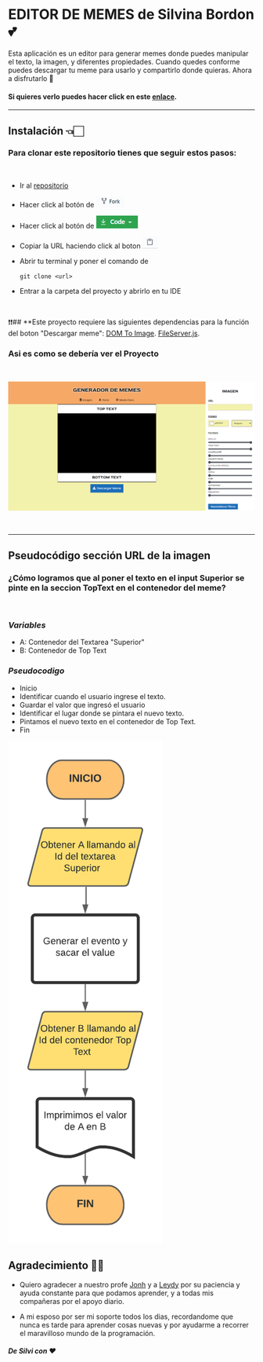 # **EDITOR DE MEMES de Silvina Bordon** 💕
 
Esta aplicación es un editor para generar memes donde puedes manipular el texto, la imagen, y diferentes propiedades. Cuando quedes conforme puedes descargar tu meme para usarlo y compartirlo donde quieras. Ahora a disfrutarlo 🎉

#### Si quieres verlo puedes hacer click en este [enlace](https://silbordon.github.io/Proyecto-MEMES/).

***


## **Instalación** 👈🏻

### Para clonar este repositorio tienes que seguir estos pasos:

<br>

 - Ir al [repositorio](https://github.com/Silbordon/Proyecto-MEMES)  
 - Hacer click al botón de ![imagen](./img/Fork.PNG)
 - Hacer click al botón de ![code](./img/Code.PNG)

 - Copiar la URL haciendo click al boton ![url](./img/Copiar.PNG)
 - Abrir tu terminal y poner el comando de 
   ```
   git clone <url> 
   ```
 - Entrar a la carpeta del proyecto y abrirlo en tu IDE


<br>

❗❗## **Este proyecto requiere las siguientes dependencias para la función del boton "Descargar meme":
[DOM To Image](https://cdnjs.com/libraries/dom-to-image).
[FileServer.js](https://cdnjs.com/libraries/FileSaver.js).


### **Asi es como se debería ver el Proyecto**

<br>

![imagen](./img/imagencompletareadme.png)

<br>

***

## **Pseudocódigo sección URL de la imagen**

### **¿Cómo logramos que al poner el texto en el input Superior se pinte en la seccion TopText en el contenedor del meme?**
<br>

### *Variables* ###

- A: Contenedor del Textarea "Superior"
- B: Contenedor de Top Text

### *Pseudocodigo* ###
- Inicio 
- Identificar cuando el usuario ingrese el texto.
- Guardar el valor que ingresó el usuario
- Identificar el lugar donde se pintara el nuevo texto. 
- Pintamos el nuevo texto en el contenedor de Top Text. 
- Fin 

![DFD Seccion Textarea Superior](./img/DFDTextareaSuperior.png)


## **Agradecimiento** 🥰😘

- Quiero agradecer a nuestro profe [Jonh](https://github.com/Jonhks) y a [Leydy](https://github.com/leydyk93) por su paciencia y ayuda constante para que podamos aprender, y a todas mis compañeras por el apoyo diario.



- A mi esposo por ser mi soporte todos los dias, recordandome que nunca es tarde para aprender cosas nuevas y por ayudarme a recorrer el maravilloso mundo de la programación.



#### *De Silvi con ❤*

